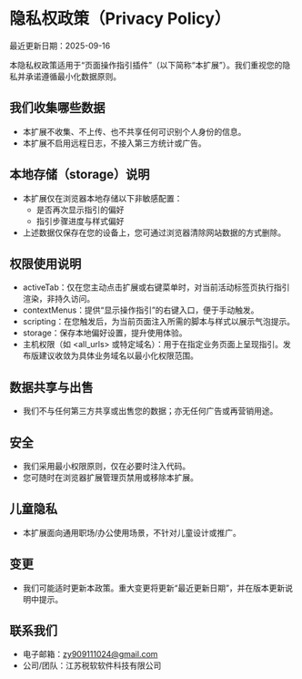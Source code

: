 # 隐私权政策（Privacy Policy）

最近更新日期：2025-09-16

本隐私权政策适用于“页面操作指引插件”（以下简称“本扩展”）。我们重视您的隐私并承诺遵循最小化数据原则。

## 我们收集哪些数据
- 本扩展不收集、不上传、也不共享任何可识别个人身份的信息。
- 本扩展不启用远程日志，不接入第三方统计或广告。

## 本地存储（storage）说明
- 本扩展仅在浏览器本地存储以下非敏感配置：
  - 是否再次显示指引的偏好
  - 指引步骤进度与样式偏好
- 上述数据仅保存在您的设备上，您可通过浏览器清除网站数据的方式删除。

## 权限使用说明
- activeTab：仅在您主动点击扩展或右键菜单时，对当前活动标签页执行指引渲染，非持久访问。
- contextMenus：提供“显示操作指引”的右键入口，便于手动触发。
- scripting：在您触发后，为当前页面注入所需的脚本与样式以展示气泡提示。
- storage：保存本地偏好设置，提升使用体验。
- 主机权限（如 <all_urls> 或特定域名）：用于在指定业务页面上呈现指引。发布版建议收敛为具体业务域名以最小化权限范围。

## 数据共享与出售
- 我们不与任何第三方共享或出售您的数据；亦无任何广告或再营销用途。

## 安全
- 我们采用最小权限原则，仅在必要时注入代码。
- 您可随时在浏览器扩展管理页禁用或移除本扩展。

## 儿童隐私
- 本扩展面向通用职场/办公使用场景，不针对儿童设计或推广。

## 变更
- 我们可能适时更新本政策。重大变更将更新“最近更新日期”，并在版本更新说明中提示。

## 联系我们
- 电子邮箱：zy909111024@gmail.com
- 公司/团队：江苏税软软件科技有限公司
